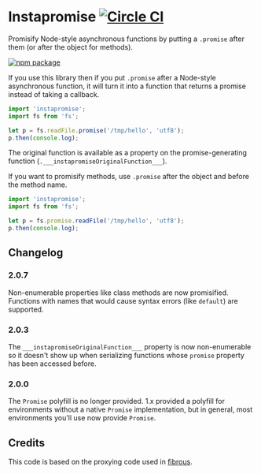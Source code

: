 # Instapromise [![Circle CI](https://circleci.com/gh/exponentjs/instapromise.svg?style=svg)](https://circleci.com/gh/exponentjs/instapromise)
Promisify Node-style asynchronous functions by putting a `.promise` after them (or after the object for methods).

[![npm package](https://nodei.co/npm/instapromise.png?downloads=true&downloadRank=true&stars=true)](https://nodei.co/npm/instapromise/)

If you use this library then if you put `.promise` after a Node-style
asynchronous function, it will turn it into a function that returns a promise
instead of taking a callback.

```js
import 'instapromise';
import fs from 'fs';

let p = fs.readFile.promise('/tmp/hello', 'utf8');
p.then(console.log);
```

The original function is available as a property on the promise-generating function (`.___instapromiseOriginalFunction___`).

If you want to promisify methods, use `.promise` after the object and before the method name.

```js
import 'instapromise';
import fs from 'fs';

let p = fs.promise.readFile('/tmp/hello', 'utf8');
p.then(console.log);
```

## Changelog

### 2.0.7
Non-enumerable properties like class methods are now promisified.
Functions with names that would cause syntax errors (like `default`) are supported.

### 2.0.3

The `___instapromiseOriginalFunction___` property is now non-enumerable so it doesn't show up when serializing functions whose `promise` property has been accessed before.

### 2.0.0
The `Promise` polyfill is no longer provided. 1.x provided a polyfill for environments without a native `Promise` implementation, but in general, most environments you'll use now provide `Promise`.

## Credits

This code is based on the proxying code used in [fibrous](https://github.com/goodeggs/fibrous/blob/master/src/fibrous.coffee).
